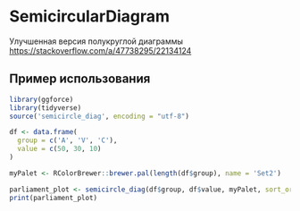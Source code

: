 # SemicircularDiagram
Улучшенная версия полукруглой диаграммы https://stackoverflow.com/a/47738295/22134124

## Пример использования
```R
library(ggforce)
library(tidyverse)
source('semicircle_diag', encoding = "utf-8")

df <- data.frame(
  group = c('A', 'V', 'C'),
  value = c(50, 30, 10)
)

myPalet <- RColorBrewer::brewer.pal(length(df$group), name = 'Set2')

parliament_plot <- semicircle_diag(df$group, df$value, myPalet, sort_order = 'descending')
print(parliament_plot)
```

